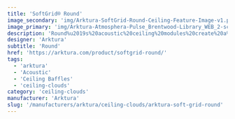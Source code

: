 ```yaml
---
title: 'SoftGrid® Round'
image_secondary: 'img/Arktura-SoftGrid-Round-Ceiling-Feature-Image-v1.png'
image_primary: 'img/Arktura-Atmosphera-Pulse_Brentwood-Library_WEB_2-scaled.jpg'
description: 'Round%u2019s%20acoustic%20ceiling%20modules%20create%20a%20circular%20shape%20using%20consistently%20spaced%20panels%20at%20different%20lengths%2C%20for%20a%20structural%20design%20that%u2019s%20sure%20to%20impress%20while%20also%20providing%20acoustic%20support%20due%20to%20the%20Soft%20Sound%AE%20material.%20Round%u2019s%20baffles%20create%20a%20continuous%20series%20of%20rings%20that%20can%20connect%20together%20for%20an%20intricate%20design%20that%20emcompasses%20the%20whole%20ceiling%20or%20can%20be%20focused%20over%20a%20singular%20area%20for%20focused%20acoustic%20support.%20And%20now%2C%A0for%20larger%20jobs%2C%A0with%20the%20addition%20of%A0SoftGrid%AE%20Max%20options%2C%A0you%20can%20do%20it%20all%20while%A0maximizing%20value%A0and%A0minimizing%20the%20impact%20on%20the%20environment.'
designer: 'Arktura'
subtitle: 'Round'
href: 'https://arktura.com/product/softgrid-round/'
tags:
  - 'arktura'
  - 'Acoustic'
  - 'Ceiling Baffles'
  - 'ceiling-clouds'
category: 'ceiling-clouds'
manufacturer: 'Arktura'
slug: '/manufacturers/arktura/ceiling-clouds/arktura-soft-grid-round'
---
```

